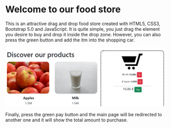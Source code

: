 # Welcome to our food store

This is an attractive drag and drop food store created with HTML5, CSS3, Bootstrap 5.0 and JavaScript. It is quite simple, you just drag the element you desire to buy and drop it inside the drop zone. However, you can also press the green button and add the itm into the shopping car.

![](https://raw.githubusercontent.com/tonyponyy/Tienda-comida/main/img/dropsection.PNG)

Finally, press the green pay button and the main page will be redirected to another one and it will show the total amount to purchase.
